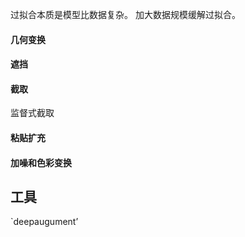 过拟合本质是模型比数据复杂。
加大数据规模缓解过拟合。
#### 几何变换

#### 遮挡

#### 截取

监督式截取

#### 粘贴扩充

#### 加噪和色彩变换


## 工具
`deepaugument’



